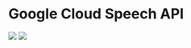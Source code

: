 # Google Cloud Speech API  

<img src=https://github.com/RubensZimbres/Repo-2018/blob/master/Google-Cloud-Speech-API/Pictures/speech_api.png>  

<img src=https://github.com/RubensZimbres/Repo-2018/blob/master/Google-Cloud-Speech-API/Pictures/gimp.png>
